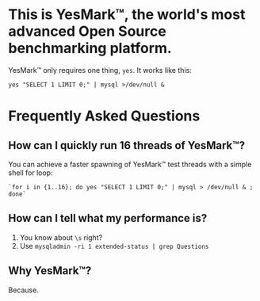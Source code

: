 # This is YesMark™, the world's most advanced Open Source benchmarking platform.

YesMark™ only requires one thing, `yes`. It works like this:

   `yes "SELECT 1 LIMIT 0;" | mysql >/dev/null &`

# Frequently Asked Questions

## How can I quickly run 16 threads of YesMark™?

You can achieve a faster spawning of YesMark™ test threads with a simple shell for loop:

    `for i in {1..16}; do yes "SELECT 1 LIMIT 0;" | mysql > /dev/null & ; done`

## How can I tell what my performance is?

1. You know about `\s` right?
2. Use `mysqladmin -ri 1 extended-status | grep Questions`

## Why YesMark™?

Because.
